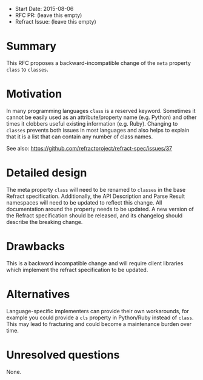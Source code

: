 - Start Date: 2015-08-06
- RFC PR: (leave this empty)
- Refract Issue: (leave this empty)

# Summary

This RFC proposes a backward-incompatible change of the `meta` property `class` to `classes`.

# Motivation

In many programming languages `class` is a reserved keyword. Sometimes it cannot be easily used as an attribute/property name (e.g. Python) and other times it clobbers useful existing information (e.g. Ruby). Changing to `classes` prevents both issues in most languages and also helps to explain that it is a list that can contain any number of class names.

See also: https://github.com/refractproject/refract-spec/issues/37

# Detailed design

The meta property `class` will need to be renamed to `classes` in the base Refract specification. Additionally, the API Description and Parse Result namespaces will need to be updated to reflect this change. All documentation around the property needs to be updated. A new version of the Refract specification should be released, and its changelog should describe the breaking change.

# Drawbacks

This is a backward incompatible change and will require client libraries which implement the refract specification to be updated.

# Alternatives

Language-specific implementers can provide their own workarounds, for example you could provide a `cls` property in Python/Ruby instead of `class`. This may lead to fracturing and could become a maintenance burden over time.

# Unresolved questions

None.
